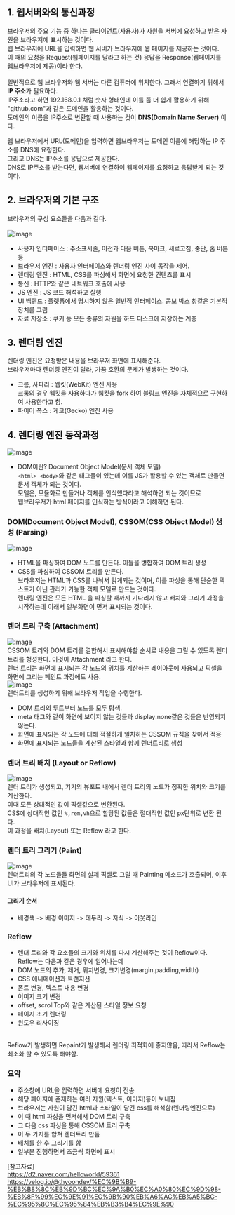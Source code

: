 ## 1. 웹서버와의 통신과정
브라우저의 주요 기능 중 하나는 클라이언트(사용자)가 자원을 서버에 요청하고 받은 자원을 브라우저에 표시하는 것이다. </br>
웹 브라우저에 URL을 입력하면 웹 서버가 브라우저에 웹 페이지를 제공하는 것이다. </br>
이 때의 요청을 Request(웹페이지를 달라고 하는 것) 응답을 Response(웹페이지를 웹브라우저에 제공)이라 한다. </br>
</br>
일반적으로 웹 브라우저와 웹 서버는 다른 컴퓨터에 위치한다. 그래서 연결하기 위해서 **IP 주소**가 필요하다. </br>
IP주소라고 하면 192.168.0.1 처럼 숫자 형태인데 이를 좀 더 쉽게 활용하기 위해 "github.com"과 같은 도메인을 활용하는 것이다. </br>
도메인의 이름을 IP주소로 변환할 때 사용하는 것이 **DNS(Domain Name Server)** 이다. </br> 

웹 브라우저에서 URL(도메인)을 입력하면 웹브라우저는 도메인 이름에 해당하는 IP 주소를 DNS에 요청한다.  </br>
그리고 DNS는 IP주소를 응답으로 제공한다.  </br>
DNS로 IP주소를 받는다면, 웹서버에 연결하여 웹페이지를 요청하고 응답받게 되는 것이다.

## 2. 브라우저의 기본 구조
브라우저의 구성 요소들을 다음과 같다. </br></br>
![image](https://user-images.githubusercontent.com/32945436/227839111-92ff1ee7-653a-425c-a5d9-b212093d8988.png)
- 사용자 인터페이스 : 주소표시줄, 이전과 다음 버튼, 북마크, 새로고침, 중단, 홈 버튼 등
- 브라우저 엔진 : 사용자 인터페이스와 렌더링 엔진 사이 동작을 제어.
- 렌더링 엔진 : HTML, CSS를 파싱해서 화면에 요청한 컨텐츠를 표시
- 통신 : HTTP와 같은 네트워크 호출에 사용
- JS 엔진 : JS 코드 해석하고 실행
- UI 백엔드 : 플랫폼에서 명시하지 않은 일반적 인터페이스. 콤보 박스 창같은 기본적 장치를 그림
- 자료 저장소 : 쿠키 등 모든 종류의 자원을 하드 디스크에 저장하는 계층

## 3. 렌더링 엔진
렌더링 엔진은 요청받은 내용을 브라우저 화면에 표시해준다. </br>
브라우저마다 렌더링 엔진이 달라, 가끔 호환의 문제가 발생하는 것이다. </br>
- 크롬, 사파리 : 웹킷(WebKit) 엔진 사용</br> 크롬의 경우 웹킷을 사용하다가 웹킷을 fork 하여 블링크 엔진을 자체적으로 구현하여 사용한다고 함.
- 파이어 폭스 : 게코(Gecko) 엔진 사용

## 4. 렌더링 엔진 동작과정
![image](https://user-images.githubusercontent.com/32945436/227840256-75ab22b1-15ca-4e9e-b19f-caa85220e339.png)</br>
- DOM이란?
Document Object Model(문서 객체 모델)</br>
```<html> <body>```와 같은 태그들이 있는데 이를 JS가 활용할 수 있는 객체로 만들면 문서 객체가 되는 것이다. </br>
모델은, 모듈화로 만들거나 객체를 인식했다라고 해석하면 되는 것이므로 </br>
웹브라우저가 html 페이지를 인식하는 방식이라고 이해하면 된다.

### DOM(Document Object Model), CSSOM(CSS Object Model) 생성 (Parsing)
![image](https://user-images.githubusercontent.com/32945436/227841177-e123ae32-f261-4f0f-8ac8-36f0b269a5a6.png)</br>
- HTML을 파싱하여 DOM 노드를 만든다. 이들을 병합하여 DOM 트리 생성
- CSS를 파싱하여 CSSOM 트리를 만든다. </br>
브라우저는 HTML과 CSS를 나눠서 읽게되는 것이며, 이를 파싱을 통해 단순한 텍스트가 아닌 관리가 가능한 객체 모델로 만드는 것이다.</br>
렌더링 엔진은 모든  HTML 을 파싱할 때까지 기다리지 않고 배치와 그리기 과정을 시작하는데 이래서 일부화면이 먼저 표시되는 것이다.

### 렌더 트리 구축 (Attachment)
![image](https://user-images.githubusercontent.com/32945436/227842006-2a4b0291-f715-4b25-9cf2-6924d47d0ca8.png) </br>
CSSOM 트리와 DOM 트리를 결합해서 표시해야할 순서로 내용을 그릴 수 있도록 렌더 트리를 형성한다. 이것이 Attachment 라고 한다. </br>
렌더 트리는 화면에 표시되는 각 노드의 위치를 계산하는 레이아웃에 사용되고 픽셀을 화면에 그리는 페인트 과정에도 사용.</br>
![image](https://user-images.githubusercontent.com/32945436/227842162-a7c40712-d400-4e43-9c4b-5e1c2a14c433.png)</br>
렌더트리를 생성하기 위해 브라우저 작업을 수행한다.
- DOM 트리의 루트부터 노드를 모두 탐색.
- meta 태그와 같이 화면에 보이지 않는 것들과 display:none같은 것들은 반영되지 않는다.
- 화면에 표시되는 각 노드에 대해 적절하게 일치하는 CSSOM 규칙을 찾아서 적용
- 화면에 표시되는 노드들을 계산된 스타일과 함께 렌더트리로 생성

### 렌더 트리 배치 (Layout or Reflow)
![image](https://user-images.githubusercontent.com/32945436/227842564-eac81b0c-f77f-4c9f-bcc5-cc585ff2551a.png) </br>
렌더 트리가 생성되고, 기기의 뷰포트 내에서 렌더 트리의 노드가 정확한 위치와 크기를 계산한다. </br>
이때 모든 상대적인 값이 픽셀값으로 변환된다. </br>
CSS에 상대적인 값인 ```%,rem,vh```으로 할당된 값들은 절대적인 값인 px단위로 변환 된다. </br>
이 과정을 배치(Layout) 또는 Reflow 라고 한다.

### 렌더 트리 그리기 (Paint)
![image](https://user-images.githubusercontent.com/32945436/227842720-ba28afa1-993f-4110-83f3-233edd9c4a90.png) </br>
렌더트리의 각 노드들들 화면의 실제 픽셀로 그릴 때 Painting 메소드가 호출되며, 이후 UI가 브라우저에 표시된다.

#### 그리기 순서
- 배경색  -> 배경 이미지 -> 테두리 -> 자식 -> 아웃라인

### Reflow
- 렌더 트리와 각 요소들의 크기와 위치를 다시 계산해주는 것이 Reflow이다.
Reflow는 다음과 같은 경우에 일어나는데
- DOM 노드의 추가, 제거, 위치변경, 크기변경(margin,padding,width) 
- CSS 애니메이션과 트랜지션
- 폰트 변경, 텍스트 내용 변경
- 이미지 크기 변경
- offset, scrollTop와 같은 계산된 스타일 정보 요청
- 페이지 초기 렌더링
- 윈도우 리사이징 </br></br>

Reflow가 발생하면 Repaint가 발생해서 렌더링 최적화에 좋지않음, 따라서 Reflow는 최소화 할 수 있도록 해야함.

### 요약
- 주소창에 URL을 입력하면 서버에 요청이 전송
- 해당 페이지에 존재하는 여러 자원(텍스트, 이미지)등이 보내짐
- 브라우저는 자원이 담긴 html과 스타일이 담긴 css를 해석함(렌더링엔진으로)
- 이 때 html 파싱을 먼저해서 DOM 트리 구축
- 그 다음 css 파싱을 통해 CSSOM 트리 구축
- 이 두 가지를 합쳐 렌더트리 만듬
- 배치를 한 후 그리기를 함
- 일부분 진행하면서 조금씩 화면에 표시

[참고자료] </br>
https://d2.naver.com/helloworld/59361 </br>
https://velog.io/@thyoondev/%EC%9B%B9-%EB%B8%8C%EB%9D%BC%EC%9A%B0%EC%A0%80%EC%9D%98-%EB%8F%99%EC%9E%91%EC%9B%90%EB%A6%AC%EB%A5%BC-%EC%95%8C%EC%95%84%EB%B3%B4%EC%9E%90

